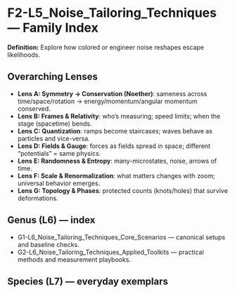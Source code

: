 # F2-L5_Noise_Tailoring_Techniques — Family Index
**Definition:** Explore how colored or engineer noise reshapes escape likelihoods.

## Overarching Lenses

- **Lens A: Symmetry -> Conservation (Noether)**: sameness across time/space/rotation → energy/momentum/angular momentum conserved.
- **Lens B: Frames & Relativity**: who’s measuring; speed limits; when the stage (spacetime) bends.
- **Lens C: Quantization**: ramps become staircases; waves behave as particles and vice-versa.
- **Lens D: Fields & Gauge**: forces as fields spread in space; different “potentials” = same physics.
- **Lens E: Randomness & Entropy**: many-microstates, noise, arrows of time.
- **Lens F: Scale & Renormalization**: what matters changes with zoom; universal behavior emerges.
- **Lens G: Topology & Phases**: protected counts (knots/holes) that survive deformations.

## Genus (L6) — index
- G1-L6_Noise_Tailoring_Techniques_Core_Scenarios — canonical setups and baseline checks.
- G2-L6_Noise_Tailoring_Techniques_Applied_Toolkits — practical methods and measurement playbooks.

## Species (L7) — everyday exemplars
